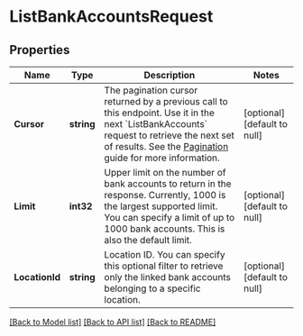# ListBankAccountsRequest

## Properties

 Name           | Type       | Description                                                                                                                                                                                                                                                                           | Notes                        
----------------|------------|---------------------------------------------------------------------------------------------------------------------------------------------------------------------------------------------------------------------------------------------------------------------------------------|------------------------------
 **Cursor**     | **string** | The pagination cursor returned by a previous call to this endpoint. Use it in the next &#x60;ListBankAccounts&#x60; request to retrieve the next set  of results.  See the [Pagination](https://developer.squareup.com/docs/working-with-apis/pagination) guide for more information. | [optional] [default to null] 
 **Limit**      | **int32**  | Upper limit on the number of bank accounts to return in the response.  Currently, 1000 is the largest supported limit. You can specify a limit  of up to 1000 bank accounts. This is also the default limit.                                                                          | [optional] [default to null] 
 **LocationId** | **string** | Location ID. You can specify this optional filter  to retrieve only the linked bank accounts belonging to a specific location.                                                                                                                                                        | [optional] [default to null] 

[[Back to Model list]](../README.md#documentation-for-models) [[Back to API list]](../README.md#documentation-for-api-endpoints) [[Back to README]](../README.md)

